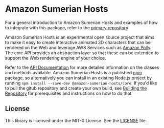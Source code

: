 # Amazon Sumerian Hosts

For a general introduction to Amazon Sumerian Hosts and examples of how to integrate with this package, refer to the [primary repository](https://github.com/aws-samples/amazon-sumerian-hosts)

Amazon Sumerian Hosts is an experimental open source project that aims to make it easy to create interactive animated 3D characters that can be rendered on the Web and leverage AWS Services such as [Amazon Polly](https://aws.amazon.com/polly/). The core API provides an abstraction layer so that these can be extended to support the Web rendering engine of your choice. 

Refer to the [API Documentation](https://aws-samples.github.io/amazon-sumerian-hosts/) for more detailed information on the classes and methods available. Amazon Sumerian Hosts is a published [npm](https://www.npmjs.com/) package, so alternatively you can install in an existing Node.js project by running `npm install --save-dev @amazon-sumerian-hosts/core`. If you'd like to pull the gitub repository and create your own build, see [Building the Repository](https://github.com/aws-samples/amazon-sumerian-hosts/blob/mainline/README.md#building-the-repository) for prerequisites and instructions on how to do that.

## License

This library is licensed under the MIT-0 License. See the [LICENSE](LICENSE) file. 